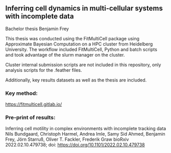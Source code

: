 ## Inferring cell dynamics in multi-cellular systems with incomplete data

Bachelor thesis Benjamin Frey

This thesis was conducted using the FitMultiCell package using Approximate Bayesian Computation on a HPC cluster from Heidelberg University.
The workflow included FitMultiCell, Python and batch scripts and took advantage of the slurm manager on the cluster.

Cluster internal submission scripts are not included in this repository, only analysis scripts for the .feather files.

Additionally, key results datasets as well as the thesis are included.

### Key method: 

https://fitmulticell.gitlab.io/

### Pre-print of results:

Inferring cell motility in complex environments with incomplete tracking data
Nils Bundgaard, Christoph Harmel, Andrea Imle, Samy Sid Ahmed, Benjamin Frey, Jörn Starruß, Oliver T. Fackler, Frederik Graw
bioRxiv 2022.02.10.479738; doi: https://doi.org/10.1101/2022.02.10.479738
